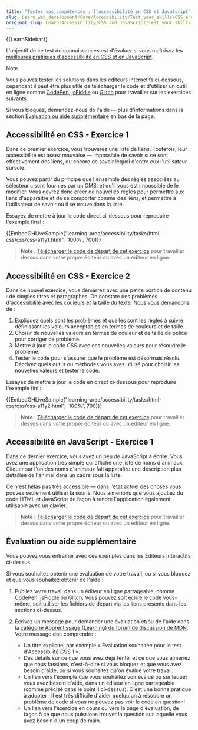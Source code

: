 ```yaml
---
title: "Testez vos compétences : l'accessibilité en CSS et JavaScript"
slug: Learn_web_development/Core/Accessibility/Test_your_skills/CSS_and_JavaScript
original_slug: Learn/Accessibility/CSS_and_JavaScript/Test_your_skills:_CSS_and_JavaScript_accessibility
---
```


{{LearnSidebar}}

L'objectif de ce test de connaissances est d'évaluer si vous maîtrisez les [meilleures pratiques d'accessibilité en CSS et en JavaScript](/fr/docs/Learn/Accessibility/CSS_and_JavaScript).

> [!NOTE]
> Vous pouvez tester les solutions dans les éditeurs interactifs ci-dessous, cependant il peut être plus utile de télécharger le code et d'utiliser un outil en ligne comme [CodePen](https://codepen.io/), [jsFiddle](https://jsfiddle.net/) ou [Glitch](https://glitch.com/) pour travailler sur les exercices suivants.
>
> Si vous bloquez, demandez-nous de l'aide — plus d'informations dans la section [Évaluation ou aide supplémentaire](#assessment_or_further_help) en bas de la page.

## Accessibilité en CSS - Exercice 1

Dans ce premier exercice, vous trouverez une liste de liens. Toutefois, leur accessibilité est assez mauvaise — impossible de savoir si ce sont effectivement des liens, ou encore de savoir lequel d'entre eux l'utilisateur survole.

Vous pouvez partir du principe que l'ensemble des règles associées au sélecteur `a` sont fournies par un CMS, et qu'il vous est impossible de le modifier. Vous devrez donc créer de nouvelles règles pour permettre aux liens d'apparaître et de se comporter comme des liens, et permettre à l'utilisateur de savoir où il se trouve dans la liste.

Essayez de mettre à jour le code direct ci-dessous pour reproduire l'exemple final :

{{EmbedGHLiveSample("learning-area/accessibility/tasks/html-css/css/css-a11y1.html", '100%', 700)}}

> **Note :** [Télécharger le code de départ de cet exercice](https://github.com/mdn/learning-area/blob/master/accessibility/tasks/html-css/css/css-a11y1-download.html) pour travailler dessus dans votre propre éditeur ou avec un éditeur en ligne.

## Accessibilité en CSS - Exercice 2

Dans ce nouvel exercice, vous démarrez avec une petite portion de contenu : de simples titres et paragraphes. On constate des problèmes d'accessibilité avec les couleurs et la taille du texte. Nous vous demandons de :

1. Expliquez quels sont les problèmes et quelles sont les règles à suivre définissant les valeurs acceptables en termes de couleurs et de taille.
2. Choisir de nouvelles valeurs en termes de couleur et de taille de police pour corriger ce problème.
3. Mettre à jour le code CSS avec ces nouvelles valeurs pour résoudre le problème.
4. Tester le code pour s'assurer que le problème est désormais résolu. Décrivez quels outils ou méthodes vous avez utilisé pour choisir les nouvelles valeurs et tester le code.

Essayez de mettre à jour le code en direct ci-dessous pour reproduire l'exemple fini :

{{EmbedGHLiveSample("learning-area/accessibility/tasks/html-css/css/css-a11y2.html", '100%', 700)}}

> **Note :** [Télécharger le code de départ de cet exercice](https://github.com/mdn/learning-area/blob/master/accessibility/tasks/html-css/css/css-a11y2-download.html) pour travailler dessus dans votre propre éditeur ou avec un éditeur en ligne.

## Accessibilité en JavaScript - Exercice 1

Dans ce dernier exercice, vous avez un peu de JavaScript à écrire. Vous avez une application très simple qui affiche une liste de noms d'animaux. Cliquer sur l'un des noms d'animaux fait apparaître une description plus détaillée de l'animal dans un cadre sous la liste.

Ce n'est hélas pas très accessible — dans l'état actuel des choses vous pouvez seulement utiliser la souris. Nous aimerions que vous ajoutiez du code HTML et JavaScript de façon à rendre l'application également utilisable avec un clavier.

> **Note :** [Télécharger le code de départ de cet exercice](https://github.com/mdn/learning-area/blob/master/accessibility/tasks/js/js/js1-download.html) pour travailler dessus dans votre propre éditeur ou avec un éditeur en ligne.

## Évaluation ou aide supplémentaire

Vous pouvez vous entraîner avec ces exemples dans les Éditeurs Interactifs ci-dessus.

Si vous souhaitez obtenir une évaluation de votre travail, ou si vous bloquez et que vous souhaitez obtenir de l'aide :

1. Publiez votre travail dans un éditeur en ligne partageable, comme [CodePen](https://codepen.io/), [jsFiddle](https://jsfiddle.net/) ou [Glitch](https://glitch.com/). Vous pouvez soit écrire le code vous-même, soit utiliser les fichiers de départ via les liens présents dans les sections ci-dessus.
2. Écrivez un message pour demander une évaluation et/ou de l'aide dans la [catégorie Apprentissage (Learning) du forum de discussion de MDN](https://discourse.mozilla.org/c/mdn/learn). Votre message doit comprendre :

   - Un titre explicite, par exemple « Évaluation souhaitée pour le test d'Accessibilité CSS 1 ».
   - Des détails sur ce que vous avez déjà tenté, et ce que vous aimeriez que nous fassions, c'est-à-dire si vous bloquez et que vous avez besoin d'aide, ou si vous souhaitez qu'on évalue votre travail.
   - Un lien vers l'exemple que vous souhaitez voir évalué ou sur lequel vous avez besoin d'aide, dans un éditeur en ligne partageable (comme précisé dans le point 1 ci-dessus). C'est une bonne pratique à adopter : il est très difficile d'aider quelqu'un à résoudre un problème de code si vous ne pouvez pas voir le code en question!
   - Un lien vers l'exercice en cours ou vers la page d'évaluation, de façon à ce que nous puissions trouver la question sur laquelle vous avez besoin d'un coup de main.
